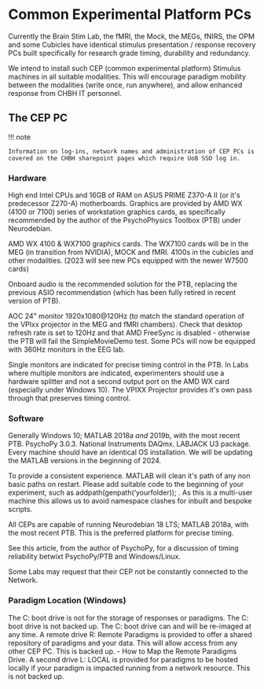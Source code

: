 # Common Experimental Platform PCs

Currently the Brain Stim Lab, the fMRI, the Mock, the MEGs, fNIRS, the OPM and some Cubicles have identical stimulus presentation / response recovery PCs built specifically for research grade timing, durability and redundancy.

We intend to install such CEP (common experimental platform) Stimulus machines in all suitable modalities. This will encourage paradigm mobility between the modalities (write once, run anywhere), and allow enhanced response from CHBH IT personnel.

## The CEP PC

!!! note

    Information on log-ins, network names and administration of CEP PCs is covered on the CHBH sharepoint pages which require UoB SSO log in.

### Hardware

High end Intel CPUs and 16GB of RAM on ASUS PRIME Z370-A II (or it's predecessor Z270-A) motherboards. Graphics are provided by AMD WX (4100 or 7100) series of workstation graphics cards, as specifically recommended by the author of the PsychoPhysics Toolbox (PTB) under Neurodebian.

AMD WX 4100 & WX7100 graphics cards. The WX7100 cards will be in the MEG (in transition from NVIDIA), MOCK and fMRI. 4100s in the cubicles and other modalities. (2023 will see new PCs equipped with the newer W7500 cards)

Onboard audio is the recommended solution for the PTB, replacing the previous ASIO recommendation (which has been fully retired in recent version of PTB).

AOC 24" monitor 1920x1080@120Hz (to match the standard operation of the VPIxx projector in the MEG and fMRI chambers). Check that desktop refresh rate is set to 120Hz and that AMD FreeSync is disabled - otherwise the PTB will fail the SimpleMovieDemo test. Some PCs will now be equipped with 360Hz monitors in the EEG lab.

Single monitors are indicated for precise timing control in the PTB. In Labs where multiple monitors are indicated, experimenters should use a hardware splitter and not a second output port on the AMD WX card (especially under Windows 10). The VPIXX Projector provides it's own pass through that preserves timing control.

### Software

Generally Windows 10; MATLAB 2018a *and* 2019b, with the most recent PTB. PsychoPy 3.0.3. National Instruments DAQmx. LABJACK U3 package. Every machine should have an identical OS installation. We will be updating the MATLAB versions in the beginning of 2024.

To provide a consistent experience. MATLAB will clean it's path of any non basic paths on restart. Please add suitable code to the beginning of your experiment, such as addpath(genpath(‘yourfolder)); . As this is a multi-user machine this allows us to avoid namespace clashes for inbuilt and bespoke scripts.

All CEPs are capable of running Neurodebian 18 LTS; MATLAB 2018a, with the most recent PTB. This is the preferred platform for precise timing.

See this article, from the author of PsychoPy, for a discussion of timing reliability betwixt PsychoPy/PTB and Windows/Linux.

Some Labs may request that their CEP not be constantly connected to the Network.

### Paradigm Location (Windows)

The C: boot drive is not for the storage of responses or paradigms. The C: boot drive is not backed up. The C: boot drive can and will be re-imaged at any time. A remote drive R: Remote Paradigms is provided to offer a shared repository of paradigms and your data. This will allow access from any other CEP PC. This is backed up. - How to Map the Remote Paradigms Drive. A second drive L: LOCAL is provided for paradigms to be hosted locally if your paradigm is impacted running from a network resource. This is not backed up.
